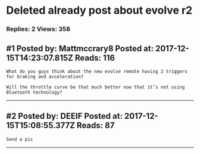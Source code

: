 # Deleted already post about evolve r2

### Replies: 2 Views: 358

## \#1 Posted by: Mattmccrary8 Posted at: 2017-12-15T14:23:07.815Z Reads: 116

```
What do you guys think about the new evolve remote having 2 triggers for braking and acceleration? 

Will the throttle curve be that much better now that it’s not using Bluetooth technology?
```

---
## \#2 Posted by: DEEIF Posted at: 2017-12-15T15:08:55.377Z Reads: 87

```
Send a pic
```

---

